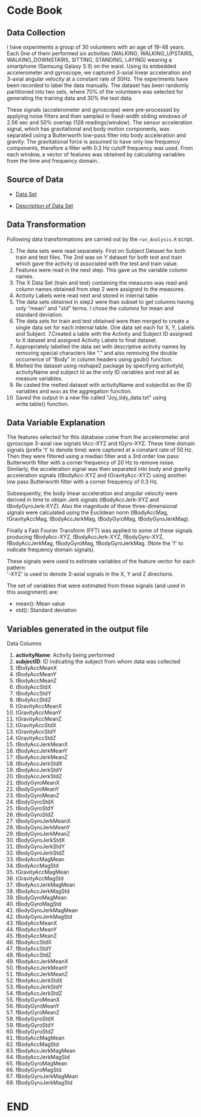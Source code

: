 Code Book
========================================================

## Data Collection
I have experiments a group of 30 volunteers with an age of 19-48 years. Each 0ne of them  performed six activities (WALKING, WALKING_UPSTAIRS, WALKING_DOWNSTAIRS, SITTING, STANDING, LAYING) wearing a smartphone (Samsung Galaxy S II) on the waist. Using its embedded accelerometer and gyroscope, we captured 3-axial linear acceleration and 3-axial angular velocity at a constant rate of 50Hz. The experiments have been recorded to label the data manually. The  dataset has been randomly partitioned into two sets, where 70% of the volunteers was selected for generating the training data and 30% the test data. 

These  signals (accelerometer and gyroscope) were pre-processed by applying noise filters and then sampled in fixed-width sliding windows of 2.56 sec and 50% overlap (128 readings/window). The sensor acceleration signal, which has gravitational and body motion components, was separated using a Butterworth low-pass filter into body acceleration and gravity. The gravitational force is assumed to have only low frequency components, therefore a filter with 0.3 Hz cutoff frequency was used. From each window, a vector of features was obtained by calculating variables from the time and frequency domain.. 

## Source of Data

- [Data Set](https://d396qusza40orc.cloudfront.net/getdata%2Fprojectfiles%2FUCI%20HAR%20Dataset.zip) 

- [Description of Data Set](http://archive.ics.uci.edu/ml/datasets/Human+Activity+Recognition+Using+Smartphones)


## Data Transformation

Following data transformations are carried out by the `run_Analysis.R` script.

1. The data sets were read separately. First  on Subject Dataset for both train and test files. The 2nd  was on Y dataset for both test and train which gave the activity id associated with the test and train value.
2. Features were read in the next step. This gave us the variable column names.
3. The X Data Set (train and test) containing the measures was read and column names obtained from step 2 were assigned to the measures.
4. Activity Labels were read next and stored in internal table.
5. The data sets obtained in step2 were than subset to get columns having only "mean" and "std" terms. I chose the columns for mean and standard deviation.  
6. The data sets for train and test obtained were then merged to create a single data set for each internal table. One data set each for X, Y, Labels and Subject.
7.Created a table with the Activity and Subject ID assigned to X dataset and assigned Activity Labels to final dataset.
8. Appropriately labelled the data set with descriptive activity names by removing special characters like "." and also removing the double occurrence of "Body" in column headers using gsub() function.
9. Melted the dataset using reshape2 package by specifying activityId, activityName and subject Id as the only ID variables and rest all as measure variables.
10. Re casted the melted dataset with activityName and subjectId as the  ID variables and `mean` as the aggregation function.
11. Saved the output in a new file called "Joy_tidy_data.txt" using write.table() function.

## Data Variable Explanation

The features selected for this database come from the accelerometer and gyroscope 3-axial raw signals tAcc-XYZ and tGyro-XYZ. These time domain signals (prefix 't' to denote time) were captured at a constant rate of 50 Hz. Then they were filtered using a median filter and a 3rd order low pass Butterworth filter with a corner frequency of 20 Hz to remove noise. Similarly, the acceleration signal was then separated into body and gravity acceleration signals (tBodyAcc-XYZ and tGravityAcc-XYZ) using another low pass Butterworth filter with a corner frequency of 0.3 Hz. 

Subsequently, the body linear acceleration and angular velocity were derived in time to obtain Jerk signals (tBodyAccJerk-XYZ and tBodyGyroJerk-XYZ). Also the magnitude of these three-dimensional signals were calculated using the Euclidean norm (tBodyAccMag, tGravityAccMag, tBodyAccJerkMag, tBodyGyroMag, tBodyGyroJerkMag). 

Finally a Fast Fourier Transform (FFT) was applied to some of these signals producing fBodyAcc-XYZ, fBodyAccJerk-XYZ, fBodyGyro-XYZ, fBodyAccJerkMag, fBodyGyroMag, fBodyGyroJerkMag. (Note the 'f' to indicate frequency domain signals). 

These signals were used to estimate variables of the feature vector for each pattern:  
'-XYZ' is used to denote 3-axial signals in the X, Y and Z directions.

The set of variables that were estimated from these signals (and used in this assignment) are:
- mean(): Mean value
- std(): Standard deviation

## Variables generated in the output file
Data Columns

1. **activityName**: Activity being performed
2. **subjectID**: ID indicating the subject from whom data was collected
3. tBodyAccMeanX
4. tBodyAccMeanY
5. tBodyAccMeanZ
6. tBodyAccStdX
7. tBodyAccStdY
8. tBodyAccStdZ
9. tGravityAccMeanX
10. tGravityAccMeanY
11. tGravityAccMeanZ
12. tGravityAccStdX
13. tGravityAccStdY
14. tGravityAccStdZ
15. tBodyAccJerkMeanX
16. tBodyAccJerkMeanY
17. tBodyAccJerkMeanZ
18. tBodyAccJerkStdX
19. tBodyAccJerkStdY
20. tBodyAccJerkStdZ
21. tBodyGyroMeanX
22. tBodyGyroMeanY
23. tBodyGyroMeanZ
24. tBodyGyroStdX
25. tBodyGyroStdY
26. tBodyGyroStdZ
27. tBodyGyroJerkMeanX
28. tBodyGyroJerkMeanY
29. tBodyGyroJerkMeanZ
30. tBodyGyroJerkStdX
31. tBodyGyroJerkStdY
32. tBodyGyroJerkStdZ
33. tBodyAccMagMean
34. tBodyAccMagStd
35. tGravityAccMagMean
36. tGravityAccMagStd
37. tBodyAccJerkMagMean
38. tBodyAccJerkMagStd
39. tBodyGyroMagMean
40. tBodyGyroMagStd
41. tBodyGyroJerkMagMean
42. tBodyGyroJerkMagStd
43. fBodyAccMeanX
44. fBodyAccMeanY
45. fBodyAccMeanZ
46. fBodyAccStdX
47. fBodyAccStdY
48. fBodyAccStdZ
49. fBodyAccJerkMeanX
50. fBodyAccJerkMeanY
51. fBodyAccJerkMeanZ
52. fBodyAccJerkStdX
53. fBodyAccJerkStdY
54. fBodyAccJerkStdZ
55. fBodyGyroMeanX
56. fBodyGyroMeanY
57. fBodyGyroMeanZ
58. fBodyGyroStdX
59. fBodyGyroStdY
60. fBodyGyroStdZ
61. fBodyAccMagMean
62. fBodyAccMagStd
63. fBodyAccJerkMagMean
64. fBodyAccJerkMagStd
65. fBodyGyroMagMean
66. fBodyGyroMagStd
67. fBodyGyroJerkMagMean
68. fBodyGyroJerkMagStd

END
========================================================

